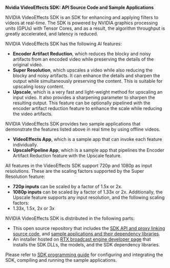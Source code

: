 **Nvidia VideoEffects SDK: API Source Code and Sample Applications**

NVIDIA VideoEffects SDK is an SDK for enhancing and applying filters to videos at real-time. The SDK is powered by NVIDIA graphics processing units (GPUs) with Tensor Cores, and as a result, the algorithm throughput is greatly accelerated, and latency is reduced.

NVIDIA VideoEffects SDK has the following AI features:

- **Encoder Artifact Reduction**, which reduces the blocky and noisy artifacts from an encoded video while preserving the details of the original video.
- **Super Resolution**, which upscales a video while also reducing the blocky and noisy artifacts. It can enhance the details and sharpen the output while simultaneously preserving the content. This is suitable for upscaling lossy content.
- **Upscale**, which is a very fast and light-weight method for upscaling an input video. It also provides a sharpening parameter to sharpen the resulting output. This feature can be optionally pipelined with the encoder artifact reduction feature to enhance the scale while reducing the video artifacts.

NVIDIA VideoEffects SDK provides two sample applications that demonstrate the features listed above in real time by using offline videos.
- **VideoEffects App**, which is a sample app that can invoke each feature individually.
- **UpscalePipeline App**, which is a sample app that pipelines the Encoder Artifact Reduction feature with the Upscale feature.
 
All features in the VideoEffects SDK support 720p and 1080p as input resolutions. These are the scaling factors supported by the Super Resolution feature:
- **720p inputs** can be scaled by a factor of 1.5x or 2x.
- **1080p inputs** can be scaled by a factor of 1.33x or 2x. 
Additionally, the Upscale feature supports any input resolution, and the following scaling factors:
- 1.33x, 1.5x, 2x or 3x  

NVIDIA VideoEffects SDK is distributed in the following parts:

- This open source repository that includes the [SDK API and proxy linking source code](https://github.com/NVIDIA/BROADCAST-VFX-SDK/tree/master), and [sample applications and their dependency libraries](https://github.com/NVIDIA/BROADCAST-VFX-SDK/tree/master/samples).
- An installer hosted on [RTX broadcast engine developer page](https://developer.nvidia.com/rtx-broadcast-engine) that installs the SDK DLLs, the models, and the SDK dependency libraries.

Please refer to [SDK programming guide](https://github.com/NVIDIA/BROADCAST-VFX-SDK/blob/master/docs/NVIDIA%20Video%20Effects%20SDK%20Programming%20Guide.pdf) for configuring and integrating the SDK, compiling and running the sample applications.
